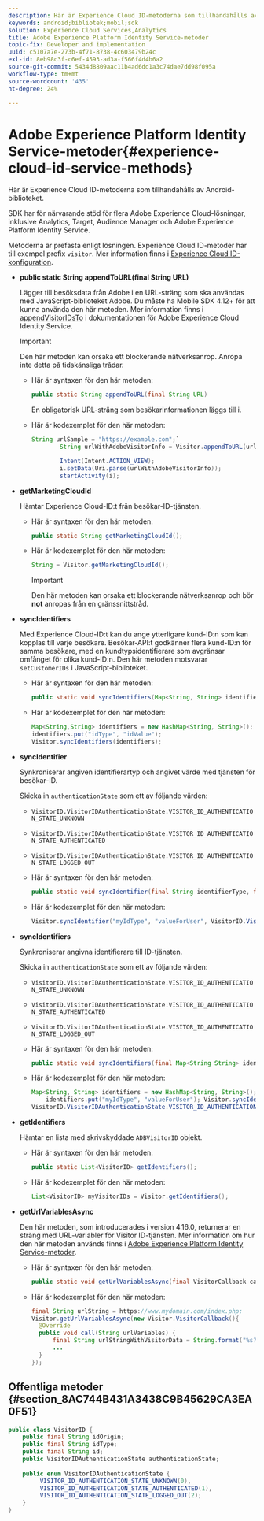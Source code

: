 ```yaml
---
description: Här är Experience Cloud ID-metoderna som tillhandahålls av Android-biblioteket.
keywords: android;bibliotek;mobil;sdk
solution: Experience Cloud Services,Analytics
title: Adobe Experience Platform Identity Service-metoder
topic-fix: Developer and implementation
uuid: c5107a7e-273b-4f71-8738-4c603479b24c
exl-id: 8eb98c3f-c6ef-4593-ad3a-f566f4d4b6a2
source-git-commit: 5434d8809aac11b4ad6dd1a3c74dae7dd98f095a
workflow-type: tm+mt
source-wordcount: '435'
ht-degree: 24%

---
```


# Adobe Experience Platform Identity Service-metoder{#experience-cloud-id-service-methods}

Här är Experience Cloud ID-metoderna som tillhandahålls av Android-biblioteket.

SDK har för närvarande stöd för flera Adobe Experience Cloud-lösningar, inklusive Analytics, Target, Audience Manager och Adobe Experience Platform Identity Service.

Metoderna är prefasta enligt lösningen. Experience Cloud ID-metoder har till exempel prefix `visitor`. Mer information finns i [Experience Cloud ID-konfiguration](/help/android/c-marketing-cloud/mcvid.md).

* **public static String appendToURL(final String URL)**

   Lägger till besöksdata från Adobe i en URL-sträng som ska användas med JavaScript-biblioteket Adobe. Du måste ha Mobile SDK 4.12+ för att kunna använda den här metoden. Mer information finns i [appendVisitorIDsTo](https://experienceleague.adobe.com/docs/id-service/using/id-service-api/methods/appendvisitorid.html) i dokumentationen för Adobe Experience Cloud Identity Service.

   >[!IMPORTANT]
   >
   >Den här metoden kan orsaka ett blockerande nätverksanrop. Anropa inte detta på tidskänsliga trådar.

   * Här är syntaxen för den här metoden:

      ```java
      public static String appendToURL(final String URL) 
      ```

      En obligatorisk URL-sträng som besökarinformationen läggs till i.

   * Här är kodexemplet för den här metoden:

      ```java
      String urlSample = "https://example.com";`
              String urlWithAdobeVisitorInfo = Visitor.appendToURL(urlSample);
      
              Intent(Intent.ACTION_VIEW);
              i.setData(Uri.parse(urlWithAdobeVisitorInfo));
              startActivity(i);
      ```

* **getMarketingCloudId**

   Hämtar Experience Cloud-ID:t från besökar-ID-tjänsten.

   * Här är syntaxen för den här metoden:

      ```java
      public static String getMarketingCloudId(); 
      ```

   * Här är kodexemplet för den här metoden:

      ```java
      String = Visitor.getMarketingCloudId();
      ```

      >[!IMPORTANT]
      >
      >Den här metoden kan orsaka ett blockerande nätverksanrop och bör **not** anropas från en gränssnittstråd.

* **syncIdentifiers**

   Med Experience Cloud-ID:t kan du ange ytterligare kund-ID:n som kan kopplas till varje besökare. Besökar-API:t godkänner flera kund-ID:n för samma besökare, med en kundtypsidentifierare som avgränsar omfånget för olika kund-ID:n. Den här metoden motsvarar `setCustomerIDs` i JavaScript-biblioteket.

   * Här är syntaxen för den här metoden:

      ```java
      public static void syncIdentifiers(Map<String, String> identifiers); 
      ```

   * Här är kodexemplet för den här metoden:

      ```java
      Map<String,String> identifiers = new HashMap<String, String>();
      identifiers.put("idType", "idValue");
      Visitor.syncIdentifiers(identifiers);
      ```

* **syncIdentifier**

   Synkroniserar angiven identifierartyp och angivet värde med tjänsten för besökar-ID.

   Skicka in `authenticationState` som ett av följande värden:

   * `VisitorID.VisitorIDAuthenticationState.VISITOR_ID_AUTHENTICATION_STATE_UNKNOWN`
   * `VisitorID.VisitorIDAuthenticationState.VISITOR_ID_AUTHENTICATION_STATE_AUTHENTICATED`
   * `VisitorID.VisitorIDAuthenticationState.VISITOR_ID_AUTHENTICATION_STATE_LOGGED_OUT`

   * Här är syntaxen för den här metoden:

      ```java
      public static void syncIdentifier(final String identifierType, final String identifier, final VisitorID.VisitorIDAuthenticationState authenticationState);
      ```

   * Här är kodexemplet för den här metoden:

      ```java
      Visitor.syncIdentifier("myIdType", "valueForUser", VisitorID.VisitorIDAuthenticationState.VISITOR_ID_AUTHENTICATION_STATE_LOGGED_OUT);
      ```

* **syncIdentifiers**

   Synkroniserar angivna identifierare till ID-tjänsten.

   Skicka in `authenticationState` som ett av följande värden:
   * `VisitorID.VisitorIDAuthenticationState.VISITOR_ID_AUTHENTICATION_STATE_UNKNOWN`
   * `VisitorID.VisitorIDAuthenticationState.VISITOR_ID_AUTHENTICATION_STATE_AUTHENTICATED`
   * `VisitorID.VisitorIDAuthenticationState.VISITOR_ID_AUTHENTICATION_STATE_LOGGED_OUT`

   * Här är syntaxen för den här metoden:

      ```java
      public static void syncIdentifiers(final Map<String String> identifiers, final VisitorID.VisitorIDAuthenticationState authenticationState);
      ```

   * Här är kodexemplet för den här metoden:

      ```java
      Map<String, String> identifiers = new HashMap<String, String>();
          identifiers.put("myIdType", "valueForUser"); Visitor.syncIdentifiers(identifiers,
      VisitorID.VisitorIDAuthenticationState.VISITOR_ID_AUTHENTICATION_STATE_AUTHENTICATED); 
      ```

* **getIdentifiers**

   Hämtar en lista med skrivskyddade `ADBVisitorID` objekt.

   * Här är syntaxen för den här metoden:

      ```java
      public static List<VisitorID> getIdentifiers(); 
      ```

   * Här är kodexemplet för den här metoden:

      ```java
      List<VisitorID> myVisitorIDs = Visitor.getIdentifiers(); 
      ```

* **getUrlVariablesAsync**

   Den här metoden, som introducerades i version 4.16.0, returnerar en sträng med URL-variabler för Visitor ID-tjänsten. Mer information om hur den här metoden används finns i [Adobe Experience Platform Identity Service-metoder](/help/android/reference/hybrid-app.md).

   * Här är syntaxen för den här metoden:

      ```java
      public static void getUrlVariablesAsync(final VisitorCallback callback);
      ```

   * Här är kodexemplet för den här metoden:

      ```java
      final String urlString = https://www.mydomain.com/index.php; 
      Visitor.getUrlVariablesAsync(new Visitor.VisitorCallback(){ 
        @Override 
        public void call(String urlVariables) { 
            final String urlStringWithVisitorData = String.format("%s?%s", urlString, urlVariables); 
            ...
        } 
      });
      ```

## Offentliga metoder {#section_8AC744B431A3438C9B45629CA3EA0F51}

```java
public class VisitorID { 
    public final String idOrigin; 
    public final String idType; 
    public final String id; 
    public VisitorIDAuthenticationState authenticationState; 
 
    public enum VisitorIDAuthenticationState { 
         VISITOR_ID_AUTHENTICATION_STATE_UNKNOWN(0), 
         VISITOR_ID_AUTHENTICATION_STATE_AUTHENTICATED(1), 
         VISITOR_ID_AUTHENTICATION_STATE_LOGGED_OUT(2); 
    } 
}
```
